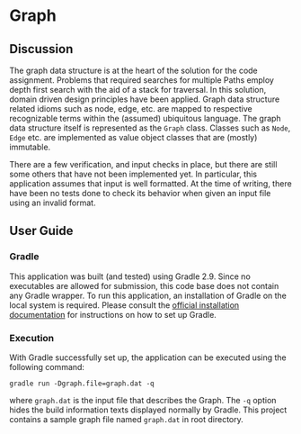 # Graph

## Discussion
The graph data structure is at the heart of the solution for the code assignment. Problems that required searches for multiple Paths employ depth first search with the aid of a stack for traversal. In this solution, domain driven design principles have been applied. Graph data structure related idioms such as node, edge, etc. are mapped to respective recognizable terms within the (assumed) ubiquitous language. The graph data structure itself is represented as the `Graph` class. Classes such as `Node`, `Edge` etc. are implemented as value object classes that are (mostly) immutable.

There are a few verification, and input checks in place, but there are still some others that have not been implemented yet. In particular, this application assumes that input is well formatted. At the time of writing, there have been no tests done to check its behavior when given an input file using an invalid format.

## User Guide

### Gradle
This application was built (and tested) using Gradle 2.9. Since no executables are allowed for submission, this code base does not contain any Gradle wrapper. To run this application, an installation of Gradle on the local system is required. Please consult the [official installation documentation](https://docs.gradle.org/current/userguide/installation.html) for instructions on how to set up Gradle.

### Execution
With Gradle successfully set up, the application can be executed using the following command:

    gradle run -Dgraph.file=graph.dat -q

where `graph.dat` is the input file that describes the Graph. The `-q` option hides the build information texts displayed normally by Gradle. This project contains a sample graph file named `graph.dat` in root directory.